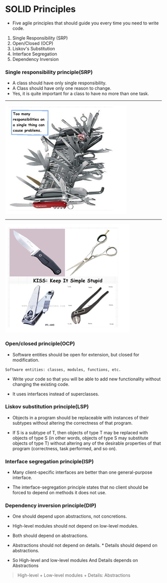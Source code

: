 # SOLID Principles

* Five agile principles that should guide you every time you need to write code.
1. Single Responsibility (SRP)
1. Open/Closed (OCP)
1. Liskov's Substitution 
1. Interface Segregation 
1. Dependency Inversion


### Single responsibility principle(SRP)
* A class should have only single responsibility.
* A Class should have only one reason to change.
* Yes, it is quite important for a class to have no more than one task.

<hr />

![SRP Image](https://github.com/shahedbd/SOLIDPrinciples/blob/master/Sln.SOLIDPrinciples/SOLID/Resources/SRP01.jpg)

<hr />

![SRP Image](https://github.com/shahedbd/SOLIDPrinciples/blob/master/Sln.SOLIDPrinciples/SOLID/Resources/SRP02.jpg)


### Open/closed principle(OCP)
* Software entities should be open for extension, but closed for modification. 
```
Software entities: classes, modules, functions, etc.
```
* Write your code so that you will be able to add new functionality without changing the existing code.

* It uses interfaces instead of superclasses.



### Liskov substitution principle(LSP)
* Objects in a program should be replaceable with instances of their subtypes without altering the correctness of that program.

* If S is a subtype of T, then objects of type T may be replaced with objects of type S (in other words, objects of type S may substitute objects of type T) without altering any of the desirable properties of that program (correctness, task performed, and so on).



### Interface segregation principle(ISP)
* Many client-specific interfaces are better than one general-purpose interface.

* The interface-segregation principle states that no client should be forced to depend on methods it does not use.

### Dependency inversion principle(DIP)
* One should depend upon abstractions, not concretions.

* High-level modules should not depend on low-level modules. 
* Both should depend on abstractions.
* Abstractions should not depend on details. * Details should depend on abstractions.

* So High-level and low-level modules And Details depends on Abstractions 

> High-level + Low-level modules + Details: Abstractions








